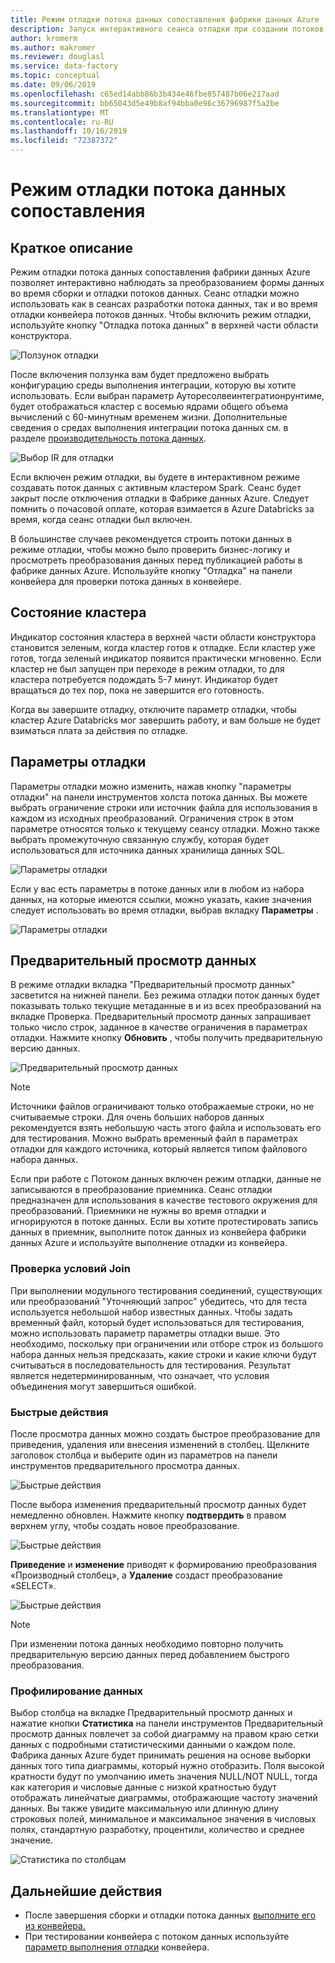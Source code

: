 ```yaml
---
title: Режим отладки потока данных сопоставления фабрики данных Azure
description: Запуск интерактивного сеанса отладки при создании потоков данных
author: kromerm
ms.author: makromer
ms.reviewer: douglasl
ms.service: data-factory
ms.topic: conceptual
ms.date: 09/06/2019
ms.openlocfilehash: c65ed14abb86b3b434e46fbe857487b06e217aad
ms.sourcegitcommit: bb65043d5e49b8af94bba0e96c36796987f5a2be
ms.translationtype: MT
ms.contentlocale: ru-RU
ms.lasthandoff: 10/16/2019
ms.locfileid: "72387372"
---
```

# <a name="mapping-data-flow-debug-mode"></a>Режим отладки потока данных сопоставления



## <a name="overview"></a>Краткое описание

Режим отладки потока данных сопоставления фабрики данных Azure позволяет интерактивно наблюдать за преобразованием формы данных во время сборки и отладки потоков данных. Сеанс отладки можно использовать как в сеансах разработки потока данных, так и во время отладки конвейера потоков данных. Чтобы включить режим отладки, используйте кнопку "Отладка потока данных" в верхней части области конструктора.

![Ползунок отладки](media/data-flow/debugbutton.png "Ползунок отладки")

После включения ползунка вам будет предложено выбрать конфигурацию среды выполнения интеграции, которую вы хотите использовать. Если выбран параметр Ауторесолвеинтегратионрунтиме, будет отображаться кластер с восемью ядрами общего объема вычислений с 60-минутным временем жизни. Дополнительные сведения о средах выполнения интеграции потока данных см. в разделе [производительность потока данных](concepts-data-flow-performance.md#increasing-compute-size-in-azure-integration-runtime).

![Выбор IR для отладки](media/data-flow/debugbutton2.png "Выбор IR для отладки")

Если включен режим отладки, вы будете в интерактивном режиме создавать поток данных с активным кластером Spark. Сеанс будет закрыт после отключения отладки в Фабрике данных Azure. Следует помнить о почасовой оплате, которая взимается в Azure Databricks за время, когда сеанс отладки был включен.

В большинстве случаев рекомендуется строить потоки данных в режиме отладки, чтобы можно было проверить бизнес-логику и просмотреть преобразования данных перед публикацией работы в фабрике данных Azure. Используйте кнопку "Отладка" на панели конвейера для проверки потока данных в конвейере.

## <a name="cluster-status"></a>Состояние кластера

Индикатор состояния кластера в верхней части области конструктора становится зеленым, когда кластер готов к отладке. Если кластер уже готов, тогда зеленый индикатор появится практически мгновенно. Если кластер не был запущен при переходе в режим отладки, то для кластера потребуется подождать 5-7 минут. Индикатор будет вращаться до тех пор, пока не завершится его готовность.

Когда вы завершите отладку, отключите параметр отладки, чтобы кластер Azure Databricks мог завершить работу, и вам больше не будет взиматься плата за действия по отладке.

## <a name="debug-settings"></a>Параметры отладки

Параметры отладки можно изменить, нажав кнопку "параметры отладки" на панели инструментов холста потока данных. Вы можете выбрать ограничение строки или источник файла для использования в каждом из исходных преобразований. Ограничения строк в этом параметре относятся только к текущему сеансу отладки. Можно также выбрать промежуточную связанную службу, которая будет использоваться для источника данных хранилища данных SQL. 

![Параметры отладки](media/data-flow/debug-settings.png "Параметры отладки")

Если у вас есть параметры в потоке данных или в любом из набора данных, на которые имеются ссылки, можно указать, какие значения следует использовать во время отладки, выбрав вкладку **Параметры** .

![Параметры отладки](media/data-flow/debug-settings2.png "Параметры отладки")

## <a name="data-preview"></a>Предварительный просмотр данных

В режиме отладки вкладка "Предварительный просмотр данных" засветится на нижней панели. Без режима отладки поток данных будет показывать только текущие метаданные в и из всех преобразований на вкладке Проверка. Предварительный просмотр данных запрашивает только число строк, заданное в качестве ограничения в параметрах отладки. Нажмите кнопку **Обновить** , чтобы получить предварительную версию данных.

![Предварительный просмотр данных](media/data-flow/datapreview.png "Предварительный просмотр данных")

> [!NOTE]
> Источники файлов ограничивают только отображаемые строки, но не считываемые строки. Для очень больших наборов данных рекомендуется взять небольшую часть этого файла и использовать его для тестирования. Можно выбрать временный файл в параметрах отладки для каждого источника, который является типом файлового набора данных.

Если при работе с Потоком данных включен режим отладки, данные не записываются в преобразование приемника. Сеанс отладки предназначен для использования в качестве тестового окружения для преобразований. Приемники не нужны во время отладки и игнорируются в потоке данных. Если вы хотите протестировать запись данных в приемник, выполните поток данных из конвейера фабрики данных Azure и используйте выполнение отладки из конвейера.

### <a name="testing-join-conditions"></a>Проверка условий Join

При выполнении модульного тестирования соединений, существующих или преобразований "Уточняющий запрос" убедитесь, что для теста используется небольшой набор известных данных. Чтобы задать временный файл, который будет использоваться для тестирования, можно использовать параметр параметры отладки выше. Это необходимо, поскольку при ограничении или отборе строк из большого набора данных нельзя предсказать, какие строки и какие ключи будут считываться в последовательность для тестирования. Результат является недетерминированным, что означает, что условия объединения могут завершиться ошибкой.

### <a name="quick-actions"></a>Быстрые действия

После просмотра данных можно создать быстрое преобразование для приведения, удаления или внесения изменений в столбец. Щелкните заголовок столбца и выберите один из параметров на панели инструментов предварительного просмотра данных.

![Быстрые действия](media/data-flow/quick-actions1.png "Быстрые действия")

После выбора изменения предварительный просмотр данных будет немедленно обновлен. Нажмите кнопку **подтвердить** в правом верхнем углу, чтобы создать новое преобразование.

![Быстрые действия](media/data-flow/quick-actions2.png "Быстрые действия")

**Приведение** и **изменение** приводят к формированию преобразования «Производный столбец», а **Удаление** создаст преобразование «SELECT».

![Быстрые действия](media/data-flow/quick-actions3.png "Быстрые действия")

> [!NOTE]
> При изменении потока данных необходимо повторно получить предварительную версию данных перед добавлением быстрого преобразования.

### <a name="data-profiling"></a>Профилирование данных

Выбор столбца на вкладке Предварительный просмотр данных и нажатие кнопки **Статистика** на панели инструментов Предварительный просмотр данных повлечет за собой диаграмму на правом краю сетки данных с подробными статистическими данными о каждом поле. Фабрика данных Azure будет принимать решения на основе выборки данных того типа диаграммы, который нужно отобразить. Поля высокой кратности будут по умолчанию иметь значения NULL/NOT NULL, тогда как категория и числовые данные с низкой кратностью будут отображать линейчатые диаграммы, отображающие частоту значений данных. Вы также увидите максимальную или длинную длину строковых полей, минимальное и максимальное значения в числовых полях, стандартную разработку, процентили, количество и среднее значение.

![Статистика по столбцам](media/data-flow/stats.png "Статистика по столбцам")

## <a name="next-steps"></a>Дальнейшие действия

* После завершения сборки и отладки потока данных [выполните его из конвейера.](control-flow-execute-data-flow-activity.md)
* При тестировании конвейера с потоком данных используйте [параметр выполнения отладки](iterative-development-debugging.md) конвейера.
